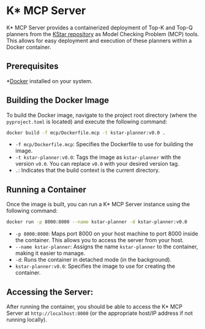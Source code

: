 # K* MCP Server

K* MCP Server provides a containerized deployment of Top-K and Top-Q planners from the [KStar repository](https://github.com/IBM/kstar) as Model Checking Problem (MCP) tools. This allows for easy deployment and execution of these planners within a Docker container.

## Prerequisites
*[Docker](https://docs.docker.com/get-docker/) installed on your system.

## Building the Docker Image

To build the Docker image, navigate to the project root directory (where the `pyproject.toml` is located) and execute the following command:

```bash
docker build -f mcp/Dockerfile.mcp -t kstar-planner:v0.0 .
```

*   `-f mcp/Dockerfile.mcp`: Specifies the Dockerfile to use for building the image.
*   `-t kstar-planner:v0.0`:  Tags the image as `kstar-planner` with the version `v0.0`.  You can replace `v0.0` with your desired version tag.
*   `.`:  Indicates that the build context is the current directory.
   
## Running a Container

Once the image is built, you can run a K* MCP Server instance using the following command:

```bash
docker run -p 8000:8000 --name kstar-planner -d kstar-planner:v0.0
```

*   `-p 8000:8000`:  Maps port 8000 on your host machine to port 8000 inside the container.  This allows you to access the server from your host.
*   `--name kstar-planner`: Assigns the name `kstar-planner` to the container, making it easier to manage.
*   `-d`: Runs the container in detached mode (in the background).
*   `kstar-planner:v0.0`: Specifies the image to use for creating the container.
   
## Accessing the Server:

After running the container, you should be able to access the K* MCP Server at `http://localhost:8000` (or the appropriate host/IP address if not running locally).